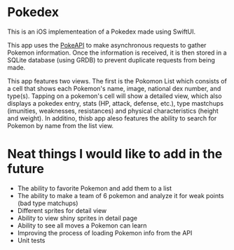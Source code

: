 # Pokedex

This is an iOS implementeation of a Pokedex made using SwiftUI.

This app uses the [PokeAPI](https://pokeapi.co/) to make asynchronous requests to gather Pokemon information. Once the information is received, it is then stored in a SQLite database (using GRDB) to prevent duplicate requests from being made.

This app features two views. The first is the Pokomon List which consists of a cell that shows each Pokemon's name, image, national dex number, and type(s). Tapping on a pokemon's cell will show a detailed view, which also displays a pokedex entry, stats (HP, attack, defense, etc.), type mastchups (imunities, weaknesses, resistances) and physical characteristics (height and weight). In additino, thisb app aleso features the ability to search for Pokemon by name from the list view.

# Neat things I would like to add in the future

* The ability to favorite Pokemon and add them to a list
* The ability to make a team of 6 pokemon and analyze it for weak points (bad type matchups)
* Different sprites for detail view
* Ability to view shiny sprites in detail page
* Ability to see all moves a Pokemon can learn
* Improving the process of loading Pokemon info from the API
* Unit tests
